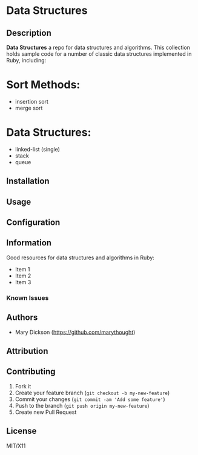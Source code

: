 # Data Structures


## Description
**Data Structures** a repo for data structures and algorithms. This collection holds sample code for a number of classic data structures implemented in Ruby, including:

# Sort Methods:
* insertion sort
* merge sort

# Data Structures:
* linked-list (single)
* stack
* queue

## Installation

## Usage

## Configuration

## Information

Good resources for data structures and algorithms in Ruby:
* Item 1
* Item 2
* Item 3

### Known Issues

## Authors

* Mary Dickson (https://github.com/marythought)

## Attribution

## Contributing

1. Fork it
2. Create your feature branch (`git checkout -b my-new-feature`)
3. Commit your changes (`git commit -am 'Add some feature'`)
4. Push to the branch (`git push origin my-new-feature`)
5. Create new Pull Request

## License

MIT/X11

